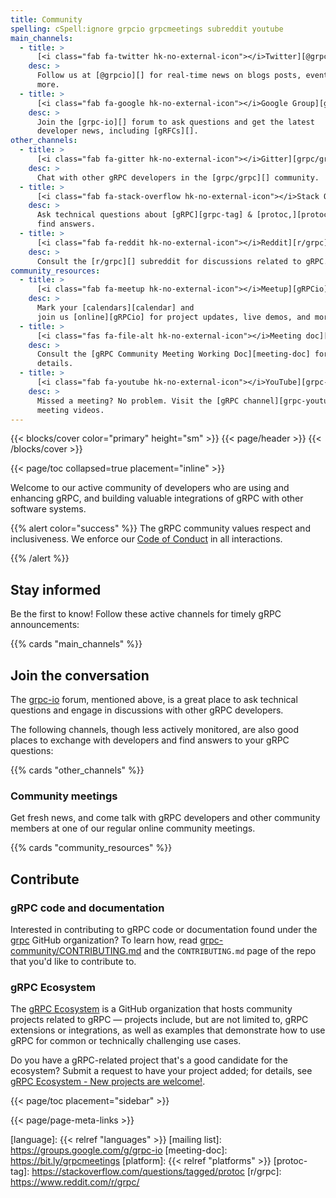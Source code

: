```yaml
---
title: Community
spelling: cSpell:ignore grpcio grpcmeetings subreddit youtube
main_channels:
  - title: >
      [<i class="fab fa-twitter hk-no-external-icon"></i>Twitter][@grpcio]
    desc: >
      Follow us at [@grpcio][] for real-time news on blogs posts, events, and
      more.
  - title: >
      [<i class="fab fa-google hk-no-external-icon"></i>Google Group][grpc-io]
    desc: >
      Join the [grpc-io][] forum to ask questions and get the latest
      developer news, including [gRFCs][].
other_channels:
  - title: >
      [<i class="fab fa-gitter hk-no-external-icon"></i>Gitter][grpc/grpc]
    desc: >
      Chat with other gRPC developers in the [grpc/grpc][] community.
  - title: >
      [<i class="fab fa-stack-overflow hk-no-external-icon"></i>Stack Overflow][grpc-tag]
    desc: >
      Ask technical questions about [gRPC][grpc-tag] & [protoc,][protoc-tag] and
      find answers.
  - title: >
      [<i class="fab fa-reddit hk-no-external-icon"></i>Reddit][r/grpc]
    desc: >
      Consult the [r/grpc][] subreddit for discussions related to gRPC.
community_resources:
  - title: >
      [<i class="fab fa-meetup hk-no-external-icon"></i>Meetup][gRPCio]
    desc: >
      Mark your [calendars][calendar] and
      join us [online][gRPCio] for project updates, live demos, and more.
  - title: >
      [<i class="fas fa-file-alt hk-no-external-icon"></i>Meeting doc][meeting-doc]
    desc: >
      Consult the [gRPC Community Meeting Working Doc][meeting-doc] for meeting
      details.
  - title: >
      [<i class="fab fa-youtube hk-no-external-icon"></i>YouTube][grpc-youtube]
    desc: >
      Missed a meeting? No problem. Visit the [gRPC channel][grpc-youtube] for
      meeting videos.
---
```


{{< blocks/cover color="primary" height="sm" >}}
{{< page/header >}}
{{< /blocks/cover >}}

<div class="container l-container--padded">

<div class="row">
{{< page/toc collapsed=true placement="inline" >}}
</div>

<div class="row">
<div class="col-12 col-lg-8">

Welcome to our active community of developers who are using and enhancing gRPC,
and building valuable integrations of gRPC with other software systems.

{{% alert color="success" %}}
  The gRPC community values respect and inclusiveness. We enforce our [Code of
  Conduct][] in all interactions.

  [Code of Conduct]: https://github.com/cncf/foundation/blob/master/code-of-conduct.md
{{% /alert %}}

## Stay informed

Be the first to know! Follow these active channels for timely gRPC
announcements:

{{% cards "main_channels" %}}

## Join the conversation

The [grpc-io][] forum, mentioned above, is a great place to ask technical
questions and engage in discussions with other gRPC developers.

The following channels, though less actively monitored, are also good places to
exchange with developers and find answers to your gRPC questions:

{{% cards "other_channels" %}}

### Community meetings

Get fresh news, and come talk with gRPC developers and other community members
at one of our regular online community meetings.

{{% cards "community_resources" %}}

## Contribute

### gRPC code and documentation

Interested in contributing to gRPC code or documentation found under the
[grpc][grpc-org] GitHub organization? To learn how, read
[grpc-community/CONTRIBUTING.md][] and the `CONTRIBUTING.md` page of the repo
that you'd like to contribute to.

### gRPC Ecosystem

The [gRPC Ecosystem][] is a GitHub organization that hosts community projects
related to gRPC &mdash; projects include, but are not limited to, gRPC
extensions or integrations, as well as examples that demonstrate how to use gRPC
for common or technically challenging use cases.

Do you have a gRPC-related project that's a good candidate for the ecosystem?
Submit a request to have your project added; for details, see [gRPC Ecosystem -
New projects are welcome!][grpc-ecosystem-request].

</div>

{{< page/toc placement="sidebar" >}}

</div>

{{< page/page-meta-links >}}

</div>

[@grpcio]: https://twitter.com/grpcio
[calendar]: https://calendar.google.com/calendar/embed?src=c_c6g7cap1fuvdu8m9a3i83lpd7o%40group.calendar.google.com
[gRFCs]: https://github.com/grpc/proposal
[gRPC Ecosystem Project Request]: https://docs.google.com/a/google.com/forms/d/119zb79XRovQYafE9XKjz9sstwynCWcMpoJwHgZJvK74
[gRPC Ecosystem]: https://github.com/grpc-ecosystem
[grpc-community/CONTRIBUTING.md]: https://github.com/grpc/grpc-community/blob/main/CONTRIBUTING.md
[grpc-ecosystem-request]: https://github.com/grpc/grpc-community/blob/main/grpc_ecosystem.md
[grpc-io]: https://groups.google.com/g/grpc-io
[grpc-org]: https://github.com/grpc
[grpc-tag]: https://stackoverflow.com/questions/tagged/grpc
[grpc-youtube]: https://www.youtube.com/channel/UCrnk1HWelWnYtF78YZX80fg
[grpc/grpc]: https://gitter.im/grpc/grpc
[gRPCio]: https://www.meetup.com/gRPCio/
[language]: {{< relref "languages" >}}
[mailing list]: https://groups.google.com/g/grpc-io
[meeting-doc]: https://bit.ly/grpcmeetings
[platform]: {{< relref "platforms" >}}
[protoc-tag]: https://stackoverflow.com/questions/tagged/protoc
[r/grpc]: https://www.reddit.com/r/grpc/

